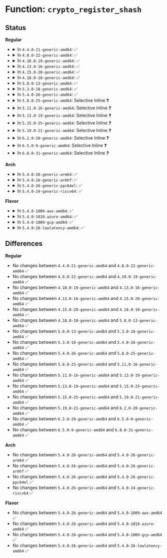 # Function: <code>crypto_register_shash</code>

## Status
<b>Regular</b>
<ul>
<li>
<details>
<summary>In <code>4.4.0-21-generic-amd64</code>: ✅</summary>

```c
int crypto_register_shash(struct shash_alg * alg)
```

```json
{
  "name": "crypto_register_shash",
  "collision_type": "Unique Global",
  "inline_type": "No",
  "funcs": [
    {
      "addr": 18446744071582662064,
      "name": "crypto_register_shash",
      "external": true,
      "loc": "crypto/shash.c:611",
      "file": "crypto/shash.c",
      "inline": "seen, unknown",
      "caller_inline": [],
      "caller_func": [
        "arch/x86/crypto/crc32c-intel_glue.c:crc32c_intel_mod_init",
        "crypto/shash.c:crypto_register_shashes",
        "crypto/md5.c:md5_mod_init",
        "crypto/sha1_generic.c:sha1_generic_mod_init",
        "crypto/crc32c_generic.c:crc32c_mod_init",
        "crypto/crct10dif_generic.c:crct10dif_mod_init",
        "drivers/staging/skein/skein_generic.c:skein_generic_init",
        "drivers/staging/skein/skein_generic.c:skein_generic_init",
        "drivers/staging/skein/skein_generic.c:skein_generic_init"
      ]
    }
  ],
  "symbols": [
    {
      "addr": 18446744071582662064,
      "name": "crypto_register_shash",
      "section": ".text",
      "bind": "STB_GLOBAL",
      "size": 34
    }
  ]
}
```
</details>
</li>
<li>
<details>
<summary>In <code>4.8.0-22-generic-amd64</code>: ✅</summary>

```c
int crypto_register_shash(struct shash_alg * alg)
```

```json
{
  "name": "crypto_register_shash",
  "collision_type": "Unique Global",
  "inline_type": "No",
  "funcs": [
    {
      "addr": 18446744071582907504,
      "name": "crypto_register_shash",
      "external": true,
      "loc": "crypto/shash.c:464",
      "file": "crypto/shash.c",
      "inline": "seen, unknown",
      "caller_inline": [],
      "caller_func": [
        "arch/x86/crypto/crc32c-intel_glue.c:crc32c_intel_mod_init",
        "crypto/shash.c:crypto_register_shashes",
        "crypto/md5.c:md5_mod_init",
        "crypto/sha1_generic.c:sha1_generic_mod_init",
        "crypto/crc32c_generic.c:crc32c_mod_init",
        "crypto/crct10dif_generic.c:crct10dif_mod_init",
        "drivers/staging/skein/skein_generic.c:skein_generic_init",
        "drivers/staging/skein/skein_generic.c:skein_generic_init",
        "drivers/staging/skein/skein_generic.c:skein_generic_init"
      ]
    }
  ],
  "symbols": [
    {
      "addr": 18446744071582907504,
      "name": "crypto_register_shash",
      "section": ".text",
      "bind": "STB_GLOBAL",
      "size": 34
    }
  ]
}
```
</details>
</li>
<li>
<details>
<summary>In <code>4.10.0-19-generic-amd64</code>: ✅</summary>

```c
int crypto_register_shash(struct shash_alg * alg)
```

```json
{
  "name": "crypto_register_shash",
  "collision_type": "Unique Global",
  "inline_type": "No",
  "funcs": [
    {
      "addr": 18446744071583007232,
      "name": "crypto_register_shash",
      "external": true,
      "loc": "crypto/shash.c:464",
      "file": "crypto/shash.c",
      "inline": "seen, unknown",
      "caller_inline": [],
      "caller_func": [
        "arch/x86/crypto/crc32c-intel_glue.c:crc32c_intel_mod_init",
        "crypto/shash.c:crypto_register_shashes",
        "crypto/md5.c:md5_mod_init",
        "crypto/sha1_generic.c:sha1_generic_mod_init",
        "crypto/crc32c_generic.c:crc32c_mod_init",
        "crypto/crct10dif_generic.c:crct10dif_mod_init",
        "drivers/staging/skein/skein_generic.c:skein_generic_init",
        "drivers/staging/skein/skein_generic.c:skein_generic_init",
        "drivers/staging/skein/skein_generic.c:skein_generic_init"
      ]
    }
  ],
  "symbols": [
    {
      "addr": 18446744071583007232,
      "name": "crypto_register_shash",
      "section": ".text",
      "bind": "STB_GLOBAL",
      "size": 34
    }
  ]
}
```
</details>
</li>
<li>
<details>
<summary>In <code>4.13.0-16-generic-amd64</code>: ✅</summary>

```c
int crypto_register_shash(struct shash_alg * alg)
```

```json
{
  "name": "crypto_register_shash",
  "collision_type": "Unique Global",
  "inline_type": "No",
  "funcs": [
    {
      "addr": 18446744071583057600,
      "name": "crypto_register_shash",
      "external": true,
      "loc": "crypto/shash.c:465",
      "file": "crypto/shash.c",
      "inline": "seen, unknown",
      "caller_inline": [],
      "caller_func": [
        "arch/x86/crypto/crc32c-intel_glue.c:crc32c_intel_mod_init",
        "crypto/shash.c:crypto_register_shashes",
        "crypto/md5.c:md5_mod_init",
        "crypto/sha1_generic.c:sha1_generic_mod_init",
        "crypto/crc32c_generic.c:crc32c_mod_init",
        "crypto/crct10dif_generic.c:crct10dif_mod_init",
        "drivers/staging/skein/skein_generic.c:skein_generic_init",
        "drivers/staging/skein/skein_generic.c:skein_generic_init",
        "drivers/staging/skein/skein_generic.c:skein_generic_init"
      ]
    }
  ],
  "symbols": [
    {
      "addr": 18446744071583057600,
      "name": "crypto_register_shash",
      "section": ".text",
      "bind": "STB_GLOBAL",
      "size": 34
    }
  ]
}
```
</details>
</li>
<li>
<details>
<summary>In <code>4.15.0-20-generic-amd64</code>: ✅</summary>

```c
int crypto_register_shash(struct shash_alg * alg)
```

```json
{
  "name": "crypto_register_shash",
  "collision_type": "Unique Global",
  "inline_type": "No",
  "funcs": [
    {
      "addr": 18446744071583223744,
      "name": "crypto_register_shash",
      "external": true,
      "loc": "crypto/shash.c:485",
      "file": "crypto/shash.c",
      "inline": "seen, unknown",
      "caller_inline": [],
      "caller_func": [
        "arch/x86/crypto/crc32c-intel_glue.c:crc32c_intel_mod_init",
        "crypto/shash.c:crypto_register_shashes",
        "crypto/md5.c:md5_mod_init",
        "crypto/sha1_generic.c:sha1_generic_mod_init",
        "crypto/crc32c_generic.c:crc32c_mod_init",
        "crypto/crct10dif_generic.c:crct10dif_mod_init",
        "crypto/ghash-generic.c:ghash_mod_init",
        "drivers/staging/skein/skein_generic.c:skein_generic_init",
        "drivers/staging/skein/skein_generic.c:skein_generic_init",
        "drivers/staging/skein/skein_generic.c:skein_generic_init"
      ]
    }
  ],
  "symbols": [
    {
      "addr": 18446744071583223744,
      "name": "crypto_register_shash",
      "section": ".text",
      "bind": "STB_GLOBAL",
      "size": 34
    }
  ]
}
```
</details>
</li>
<li>
<details>
<summary>In <code>4.18.0-10-generic-amd64</code>: ✅</summary>

```c
int crypto_register_shash(struct shash_alg * alg)
```

```json
{
  "name": "crypto_register_shash",
  "collision_type": "Unique Global",
  "inline_type": "No",
  "funcs": [
    {
      "addr": 18446744071583431728,
      "name": "crypto_register_shash",
      "external": true,
      "loc": "crypto/shash.c:485",
      "file": "crypto/shash.c",
      "inline": "seen, unknown",
      "caller_inline": [],
      "caller_func": [
        "arch/x86/crypto/crc32c-intel_glue.c:crc32c_intel_mod_init",
        "crypto/shash.c:crypto_register_shashes",
        "crypto/crypto_null.c:crypto_null_mod_init",
        "crypto/md5.c:md5_mod_init",
        "crypto/sha1_generic.c:sha1_generic_mod_init",
        "crypto/crc32c_generic.c:crc32c_mod_init",
        "crypto/crct10dif_generic.c:crct10dif_mod_init",
        "crypto/ghash-generic.c:ghash_mod_init",
        "drivers/staging/skein/skein_generic.c:skein_generic_init",
        "drivers/staging/skein/skein_generic.c:skein_generic_init",
        "drivers/staging/skein/skein_generic.c:skein_generic_init"
      ]
    }
  ],
  "symbols": [
    {
      "addr": 18446744071583431728,
      "name": "crypto_register_shash",
      "section": ".text",
      "bind": "STB_GLOBAL",
      "size": 34
    }
  ]
}
```
</details>
</li>
<li>
<details>
<summary>In <code>5.0.0-13-generic-amd64</code>: ✅</summary>

```c
int crypto_register_shash(struct shash_alg * alg)
```

```json
{
  "name": "crypto_register_shash",
  "collision_type": "Unique Global",
  "inline_type": "No",
  "funcs": [
    {
      "addr": 18446744071583553168,
      "name": "crypto_register_shash",
      "external": true,
      "loc": "crypto/shash.c:494",
      "file": "crypto/shash.c",
      "inline": "seen, unknown",
      "caller_inline": [],
      "caller_func": [
        "arch/x86/crypto/crc32c-intel_glue.c:crc32c_intel_mod_init",
        "crypto/shash.c:crypto_register_shashes",
        "crypto/crypto_null.c:crypto_null_mod_init",
        "crypto/md5.c:md5_mod_init",
        "crypto/sha1_generic.c:sha1_generic_mod_init",
        "crypto/crc32c_generic.c:crc32c_mod_init",
        "crypto/crct10dif_generic.c:crct10dif_mod_init",
        "crypto/ghash-generic.c:ghash_mod_init"
      ]
    }
  ],
  "symbols": [
    {
      "addr": 18446744071583553168,
      "name": "crypto_register_shash",
      "section": ".text",
      "bind": "STB_GLOBAL",
      "size": 34
    }
  ]
}
```
</details>
</li>
<li>
<details>
<summary>In <code>5.3.0-18-generic-amd64</code>: ✅</summary>

```c
int crypto_register_shash(struct shash_alg * alg)
```

```json
{
  "name": "crypto_register_shash",
  "collision_type": "Unique Global",
  "inline_type": "No",
  "funcs": [
    {
      "addr": 18446744071583742352,
      "name": "crypto_register_shash",
      "external": true,
      "loc": "crypto/shash.c:485",
      "file": "crypto/shash.c",
      "inline": "seen, unknown",
      "caller_inline": [],
      "caller_func": [
        "arch/x86/crypto/crc32c-intel_glue.c:crc32c_intel_mod_init",
        "crypto/shash.c:crypto_register_shashes",
        "crypto/crypto_null.c:crypto_null_mod_init",
        "crypto/md5.c:md5_mod_init",
        "crypto/sha1_generic.c:sha1_generic_mod_init",
        "crypto/crc32c_generic.c:crc32c_mod_init",
        "crypto/crct10dif_generic.c:crct10dif_mod_init",
        "crypto/ghash-generic.c:ghash_mod_init"
      ]
    }
  ],
  "symbols": [
    {
      "addr": 18446744071583742352,
      "name": "crypto_register_shash",
      "section": ".text",
      "bind": "STB_GLOBAL",
      "size": 34
    }
  ]
}
```
</details>
</li>
<li>
<details>
<summary>In <code>5.4.0-26-generic-amd64</code>: ✅</summary>

```c
int crypto_register_shash(struct shash_alg * alg)
```

```json
{
  "name": "crypto_register_shash",
  "collision_type": "Unique Global",
  "inline_type": "No",
  "funcs": [
    {
      "addr": 18446744071583852144,
      "name": "crypto_register_shash",
      "external": true,
      "loc": "crypto/shash.c:485",
      "file": "crypto/shash.c",
      "inline": "seen, unknown",
      "caller_inline": [],
      "caller_func": [
        "arch/x86/crypto/crc32c-intel_glue.c:crc32c_intel_mod_init",
        "crypto/shash.c:crypto_register_shashes",
        "crypto/crypto_null.c:crypto_null_mod_init",
        "crypto/md5.c:md5_mod_init",
        "crypto/sha1_generic.c:sha1_generic_mod_init",
        "crypto/crc32c_generic.c:crc32c_mod_init",
        "crypto/crct10dif_generic.c:crct10dif_mod_init",
        "crypto/ghash-generic.c:ghash_mod_init"
      ]
    }
  ],
  "symbols": [
    {
      "addr": 18446744071583852144,
      "name": "crypto_register_shash",
      "section": ".text",
      "bind": "STB_GLOBAL",
      "size": 34
    }
  ]
}
```
</details>
</li>
<li>
<details>
<summary>In <code>5.8.0-25-generic-amd64</code>: Selective Inline ❓</summary>

```c
int crypto_register_shash(struct shash_alg * alg)
```

```json
{
  "name": "crypto_register_shash",
  "collision_type": "Unique Global",
  "inline_type": "Selective",
  "funcs": [
    {
      "addr": 18446744071584241115,
      "name": "crypto_register_shash",
      "external": true,
      "loc": "crypto/shash.c:543",
      "file": "crypto/shash.c",
      "inline": "not declared, inlined",
      "caller_inline": [
        "crypto/shash.c:crypto_register_shashes"
      ],
      "caller_func": [
        "arch/x86/crypto/crc32c-intel_glue.c:crc32c_intel_mod_init",
        "crypto/crypto_null.c:crypto_null_mod_init",
        "crypto/md5.c:md5_mod_init",
        "crypto/sha1_generic.c:sha1_generic_mod_init",
        "crypto/crc32c_generic.c:crc32c_mod_init",
        "crypto/crct10dif_generic.c:crct10dif_mod_init",
        "crypto/ghash-generic.c:ghash_mod_init"
      ]
    }
  ],
  "symbols": [
    {
      "addr": 18446744071584240640,
      "name": "crypto_register_shash",
      "section": ".text",
      "bind": "STB_GLOBAL",
      "size": 37
    }
  ]
}
```
</details>
</li>
<li>
<details>
<summary>In <code>5.11.0-16-generic-amd64</code>: Selective Inline ❓</summary>

```c
int crypto_register_shash(struct shash_alg * alg)
```

```json
{
  "name": "crypto_register_shash",
  "collision_type": "Unique Global",
  "inline_type": "Selective",
  "funcs": [
    {
      "addr": 18446744071584359691,
      "name": "crypto_register_shash",
      "external": true,
      "loc": "crypto/shash.c:543",
      "file": "crypto/shash.c",
      "inline": "not declared, inlined",
      "caller_inline": [
        "crypto/shash.c:crypto_register_shashes"
      ],
      "caller_func": [
        "arch/x86/crypto/crc32c-intel_glue.c:crc32c_intel_mod_init",
        "crypto/crypto_null.c:crypto_null_mod_init",
        "crypto/md5.c:md5_mod_init",
        "crypto/sha1_generic.c:sha1_generic_mod_init",
        "crypto/crc32c_generic.c:crc32c_mod_init",
        "crypto/crct10dif_generic.c:crct10dif_mod_init",
        "crypto/ghash-generic.c:ghash_mod_init"
      ]
    }
  ],
  "symbols": [
    {
      "addr": 18446744071584359216,
      "name": "crypto_register_shash",
      "section": ".text",
      "bind": "STB_GLOBAL",
      "size": 37
    }
  ]
}
```
</details>
</li>
<li>
<details>
<summary>In <code>5.13.0-19-generic-amd64</code>: Selective Inline ❓</summary>

```c
int crypto_register_shash(struct shash_alg * alg)
```

```json
{
  "name": "crypto_register_shash",
  "collision_type": "Unique Global",
  "inline_type": "Selective",
  "funcs": [
    {
      "addr": 18446744071584394155,
      "name": "crypto_register_shash",
      "external": true,
      "loc": "crypto/shash.c:555",
      "file": "crypto/shash.c",
      "inline": "not declared, inlined",
      "caller_inline": [
        "crypto/shash.c:crypto_register_shashes"
      ],
      "caller_func": [
        "arch/x86/crypto/crc32c-intel_glue.c:crc32c_intel_mod_init",
        "crypto/crypto_null.c:crypto_null_mod_init",
        "crypto/md5.c:md5_mod_init",
        "crypto/sha1_generic.c:sha1_generic_mod_init",
        "crypto/crc32c_generic.c:crc32c_mod_init",
        "crypto/crct10dif_generic.c:crct10dif_mod_init",
        "crypto/ghash-generic.c:ghash_mod_init"
      ]
    }
  ],
  "symbols": [
    {
      "addr": 18446744071584393680,
      "name": "crypto_register_shash",
      "section": ".text",
      "bind": "STB_GLOBAL",
      "size": 37
    }
  ]
}
```
</details>
</li>
<li>
<details>
<summary>In <code>5.15.0-25-generic-amd64</code>: Selective Inline ❓</summary>

```c
int crypto_register_shash(struct shash_alg * alg)
```

```json
{
  "name": "crypto_register_shash",
  "collision_type": "Unique Global",
  "inline_type": "Selective",
  "funcs": [
    {
      "addr": 18446744071584789387,
      "name": "crypto_register_shash",
      "external": true,
      "loc": "crypto/shash.c:555",
      "file": "crypto/shash.c",
      "inline": "not declared, inlined",
      "caller_inline": [
        "crypto/shash.c:crypto_register_shashes"
      ],
      "caller_func": [
        "arch/x86/crypto/crc32c-intel_glue.c:crc32c_intel_mod_init",
        "crypto/crypto_null.c:crypto_null_mod_init",
        "crypto/md5.c:md5_mod_init",
        "crypto/sha1_generic.c:sha1_generic_mod_init",
        "crypto/crc32c_generic.c:crc32c_mod_init",
        "crypto/crct10dif_generic.c:crct10dif_mod_init",
        "crypto/ghash-generic.c:ghash_mod_init"
      ]
    }
  ],
  "symbols": [
    {
      "addr": 18446744071584788912,
      "name": "crypto_register_shash",
      "section": ".text",
      "bind": "STB_GLOBAL",
      "size": 37
    }
  ]
}
```
</details>
</li>
<li>
<details>
<summary>In <code>5.19.0-21-generic-amd64</code>: Selective Inline ❓</summary>

```c
int crypto_register_shash(struct shash_alg * alg)
```

```json
{
  "name": "crypto_register_shash",
  "collision_type": "Unique Global",
  "inline_type": "Selective",
  "funcs": [
    {
      "addr": 18446744071585475462,
      "name": "crypto_register_shash",
      "external": true,
      "loc": "crypto/shash.c:555",
      "file": "crypto/shash.c",
      "inline": "not declared, inlined",
      "caller_inline": [
        "crypto/shash.c:crypto_register_shashes"
      ],
      "caller_func": [
        "arch/x86/crypto/crc32c-intel_glue.c:crc32c_intel_mod_init",
        "crypto/crypto_null.c:crypto_null_mod_init",
        "crypto/md5.c:md5_mod_init",
        "crypto/sha1_generic.c:sha1_generic_mod_init",
        "crypto/crc32c_generic.c:crc32c_mod_init",
        "crypto/crct10dif_generic.c:crct10dif_mod_init",
        "crypto/crc64_rocksoft_generic.c:crc64_rocksoft_init",
        "crypto/ghash-generic.c:ghash_mod_init"
      ]
    }
  ],
  "symbols": [
    {
      "addr": 18446744071585474848,
      "name": "crypto_register_shash",
      "section": ".text",
      "bind": "STB_GLOBAL",
      "size": 43
    }
  ]
}
```
</details>
</li>
<li>
<details>
<summary>In <code>6.2.0-20-generic-amd64</code>: Selective Inline ❓</summary>

```c
int crypto_register_shash(struct shash_alg * alg)
```

```json
{
  "name": "crypto_register_shash",
  "collision_type": "Unique Global",
  "inline_type": "Selective",
  "funcs": [
    {
      "addr": 18446744071586236374,
      "name": "crypto_register_shash",
      "external": true,
      "loc": "crypto/shash.c:554",
      "file": "crypto/shash.c",
      "inline": "not declared, inlined",
      "caller_inline": [
        "crypto/shash.c:crypto_register_shashes"
      ],
      "caller_func": [
        "arch/x86/crypto/crc32c-intel_glue.c:crc32c_intel_mod_init",
        "crypto/crypto_null.c:crypto_null_mod_init",
        "crypto/md5.c:md5_mod_init",
        "crypto/sha1_generic.c:sha1_generic_mod_init",
        "crypto/crc32c_generic.c:crc32c_mod_init",
        "crypto/crct10dif_generic.c:crct10dif_mod_init",
        "crypto/crc64_rocksoft_generic.c:crc64_rocksoft_init",
        "crypto/ghash-generic.c:ghash_mod_init"
      ]
    }
  ],
  "symbols": [
    {
      "addr": 18446744071586234592,
      "name": "crypto_register_shash",
      "section": ".text",
      "bind": "STB_GLOBAL",
      "size": 43
    }
  ]
}
```
</details>
</li>
<li>
<details>
<summary>In <code>6.5.0-9-generic-amd64</code>: Selective Inline ❓</summary>

```c
int crypto_register_shash(struct shash_alg * alg)
```

```json
{
  "name": "crypto_register_shash",
  "collision_type": "Unique Global",
  "inline_type": "Selective",
  "funcs": [
    {
      "addr": 18446744071586475638,
      "name": "crypto_register_shash",
      "external": true,
      "loc": "crypto/shash.c:673",
      "file": "crypto/shash.c",
      "inline": "not declared, inlined",
      "caller_inline": [
        "crypto/shash.c:crypto_register_shashes"
      ],
      "caller_func": [
        "arch/x86/crypto/crc32c-intel_glue.c:crc32c_intel_mod_init",
        "crypto/crypto_null.c:crypto_null_mod_init",
        "crypto/md5.c:md5_mod_init",
        "crypto/sha1_generic.c:sha1_generic_mod_init",
        "crypto/crc32c_generic.c:crc32c_mod_init",
        "crypto/crct10dif_generic.c:crct10dif_mod_init",
        "crypto/crc64_rocksoft_generic.c:crc64_rocksoft_init",
        "crypto/ghash-generic.c:ghash_mod_init"
      ]
    }
  ],
  "symbols": [
    {
      "addr": 18446744071586475424,
      "name": "crypto_register_shash",
      "section": ".text",
      "bind": "STB_GLOBAL",
      "size": 46
    }
  ]
}
```
</details>
</li>
<li>
<details>
<summary>In <code>6.8.0-31-generic-amd64</code>: Selective Inline ❓</summary>

```c
int crypto_register_shash(struct shash_alg * alg)
```

```json
{
  "name": "crypto_register_shash",
  "collision_type": "Unique Global",
  "inline_type": "Selective",
  "funcs": [
    {
      "addr": 18446744071586745574,
      "name": "crypto_register_shash",
      "external": true,
      "loc": "crypto/shash.c:412",
      "file": "crypto/shash.c",
      "inline": "not declared, inlined",
      "caller_inline": [
        "crypto/shash.c:crypto_register_shashes"
      ],
      "caller_func": [
        "arch/x86/crypto/crc32c-intel_glue.c:crc32c_intel_mod_init",
        "crypto/crypto_null.c:crypto_null_mod_init",
        "crypto/md5.c:md5_mod_init",
        "crypto/sha1_generic.c:sha1_generic_mod_init",
        "crypto/crc32c_generic.c:crc32c_mod_init",
        "crypto/crct10dif_generic.c:crct10dif_mod_init",
        "crypto/crc64_rocksoft_generic.c:crc64_rocksoft_init",
        "crypto/ghash-generic.c:ghash_mod_init"
      ]
    }
  ],
  "symbols": [
    {
      "addr": 18446744071586745360,
      "name": "crypto_register_shash",
      "section": ".text",
      "bind": "STB_GLOBAL",
      "size": 46
    }
  ]
}
```
</details>
</li>
</ul>
<b>Arch</b>
<ul>
<li>
<details>
<summary>In <code>5.4.0-26-generic-arm64</code>: ✅</summary>

```c
int crypto_register_shash(struct shash_alg * alg)
```

```json
{
  "name": "crypto_register_shash",
  "collision_type": "Unique Global",
  "inline_type": "No",
  "funcs": [
    {
      "addr": 18446603336495667656,
      "name": "crypto_register_shash",
      "external": true,
      "loc": "crypto/shash.c:485",
      "file": "crypto/shash.c",
      "inline": "seen, unknown",
      "caller_inline": [],
      "caller_func": [
        "crypto/shash.c:crypto_register_shashes",
        "crypto/crypto_null.c:crypto_null_mod_init",
        "crypto/md5.c:md5_mod_init",
        "crypto/sha1_generic.c:sha1_generic_mod_init",
        "crypto/crc32c_generic.c:crc32c_mod_init",
        "crypto/crct10dif_generic.c:crct10dif_mod_init",
        "crypto/ghash-generic.c:ghash_mod_init"
      ]
    }
  ],
  "symbols": [
    {
      "addr": 18446603336495667656,
      "name": "crypto_register_shash",
      "section": ".text",
      "bind": "STB_GLOBAL",
      "size": 56
    }
  ]
}
```
</details>
</li>
<li>
<details>
<summary>In <code>5.4.0-26-generic-armhf</code>: ✅</summary>

```c
int crypto_register_shash(struct shash_alg * alg)
```

```json
{
  "name": "crypto_register_shash",
  "collision_type": "Unique Global",
  "inline_type": "No",
  "funcs": [
    {
      "addr": 3229020260,
      "name": "crypto_register_shash",
      "external": true,
      "loc": "crypto/shash.c:485",
      "file": "crypto/shash.c",
      "inline": "seen, unknown",
      "caller_inline": [],
      "caller_func": [
        "crypto/shash.c:crypto_register_shashes",
        "crypto/crypto_null.c:crypto_null_mod_init",
        "crypto/md5.c:md5_mod_init",
        "crypto/sha1_generic.c:sha1_generic_mod_init",
        "crypto/crc32c_generic.c:crc32c_mod_init",
        "crypto/crct10dif_generic.c:crct10dif_mod_init",
        "crypto/ghash-generic.c:ghash_mod_init"
      ]
    }
  ],
  "symbols": [
    {
      "addr": 3229020260,
      "name": "crypto_register_shash",
      "section": ".text",
      "bind": "STB_GLOBAL",
      "size": 48
    }
  ]
}
```
</details>
</li>
<li>
<details>
<summary>In <code>5.4.0-26-generic-ppc64el</code>: ✅</summary>

```c
int crypto_register_shash(struct shash_alg * alg)
```

```json
{
  "name": "crypto_register_shash",
  "collision_type": "Unique Global",
  "inline_type": "No",
  "funcs": [
    {
      "addr": 13835058055289806480,
      "name": "crypto_register_shash",
      "external": true,
      "loc": "crypto/shash.c:485",
      "file": "crypto/shash.c",
      "inline": "seen, unknown",
      "caller_inline": [],
      "caller_func": [
        "crypto/shash.c:crypto_register_shashes",
        "crypto/crypto_null.c:crypto_null_mod_init",
        "crypto/md5.c:md5_mod_init",
        "crypto/sha1_generic.c:sha1_generic_mod_init",
        "crypto/crc32c_generic.c:crc32c_mod_init",
        "crypto/crct10dif_generic.c:crct10dif_mod_init",
        "crypto/ghash-generic.c:ghash_mod_init"
      ]
    }
  ],
  "symbols": [
    {
      "addr": 13835058055289806480,
      "name": "crypto_register_shash",
      "section": ".text",
      "bind": "STB_GLOBAL",
      "size": 80
    }
  ]
}
```
</details>
</li>
<li>
<details>
<summary>In <code>5.4.0-24-generic-riscv64</code>: ✅</summary>

```c
int crypto_register_shash(struct shash_alg * alg)
```

```json
{
  "name": "crypto_register_shash",
  "collision_type": "Unique Global",
  "inline_type": "No",
  "funcs": [
    {
      "addr": 18446743936274818530,
      "name": "crypto_register_shash",
      "external": true,
      "loc": "crypto/shash.c:485",
      "file": "crypto/shash.c",
      "inline": "seen, unknown",
      "caller_inline": [],
      "caller_func": [
        "crypto/shash.c:crypto_register_shashes",
        "crypto/crypto_null.c:crypto_null_mod_init",
        "crypto/md5.c:md5_mod_init",
        "crypto/sha1_generic.c:sha1_generic_mod_init",
        "crypto/crc32c_generic.c:crc32c_mod_init",
        "crypto/crct10dif_generic.c:crct10dif_mod_init",
        "crypto/ghash-generic.c:ghash_mod_init"
      ]
    }
  ],
  "symbols": [
    {
      "addr": 18446743936274818530,
      "name": "crypto_register_shash",
      "section": ".text",
      "bind": "STB_GLOBAL",
      "size": 56
    }
  ]
}
```
</details>
</li>
</ul>
<b>Flavor</b>
<ul>
<li>
<details>
<summary>In <code>5.4.0-1009-aws-amd64</code>: ✅</summary>

```c
int crypto_register_shash(struct shash_alg * alg)
```

```json
{
  "name": "crypto_register_shash",
  "collision_type": "Unique Global",
  "inline_type": "No",
  "funcs": [
    {
      "addr": 18446744071583820880,
      "name": "crypto_register_shash",
      "external": true,
      "loc": "crypto/shash.c:485",
      "file": "crypto/shash.c",
      "inline": "seen, unknown",
      "caller_inline": [],
      "caller_func": [
        "arch/x86/crypto/crc32c-intel_glue.c:crc32c_intel_mod_init",
        "crypto/shash.c:crypto_register_shashes",
        "crypto/crypto_null.c:crypto_null_mod_init",
        "crypto/md5.c:md5_mod_init",
        "crypto/sha1_generic.c:sha1_generic_mod_init",
        "crypto/crc32c_generic.c:crc32c_mod_init",
        "crypto/crct10dif_generic.c:crct10dif_mod_init",
        "crypto/ghash-generic.c:ghash_mod_init"
      ]
    }
  ],
  "symbols": [
    {
      "addr": 18446744071583820880,
      "name": "crypto_register_shash",
      "section": ".text",
      "bind": "STB_GLOBAL",
      "size": 34
    }
  ]
}
```
</details>
</li>
<li>
<details>
<summary>In <code>5.4.0-1010-azure-amd64</code>: ✅</summary>

```c
int crypto_register_shash(struct shash_alg * alg)
```

```json
{
  "name": "crypto_register_shash",
  "collision_type": "Unique Global",
  "inline_type": "No",
  "funcs": [
    {
      "addr": 18446744071583757936,
      "name": "crypto_register_shash",
      "external": true,
      "loc": "crypto/shash.c:485",
      "file": "crypto/shash.c",
      "inline": "seen, unknown",
      "caller_inline": [],
      "caller_func": [
        "arch/x86/crypto/crc32c-intel_glue.c:crc32c_intel_mod_init",
        "crypto/shash.c:crypto_register_shashes",
        "crypto/crypto_null.c:crypto_null_mod_init",
        "crypto/md5.c:md5_mod_init",
        "crypto/sha1_generic.c:sha1_generic_mod_init",
        "crypto/crc32c_generic.c:crc32c_mod_init",
        "crypto/crct10dif_generic.c:crct10dif_mod_init",
        "crypto/ghash-generic.c:ghash_mod_init"
      ]
    }
  ],
  "symbols": [
    {
      "addr": 18446744071583757936,
      "name": "crypto_register_shash",
      "section": ".text",
      "bind": "STB_GLOBAL",
      "size": 34
    }
  ]
}
```
</details>
</li>
<li>
<details>
<summary>In <code>5.4.0-1009-gcp-amd64</code>: ✅</summary>

```c
int crypto_register_shash(struct shash_alg * alg)
```

```json
{
  "name": "crypto_register_shash",
  "collision_type": "Unique Global",
  "inline_type": "No",
  "funcs": [
    {
      "addr": 18446744071583804640,
      "name": "crypto_register_shash",
      "external": true,
      "loc": "crypto/shash.c:485",
      "file": "crypto/shash.c",
      "inline": "seen, unknown",
      "caller_inline": [],
      "caller_func": [
        "arch/x86/crypto/crc32c-intel_glue.c:crc32c_intel_mod_init",
        "crypto/shash.c:crypto_register_shashes",
        "crypto/crypto_null.c:crypto_null_mod_init",
        "crypto/md5.c:md5_mod_init",
        "crypto/sha1_generic.c:sha1_generic_mod_init",
        "crypto/crc32c_generic.c:crc32c_mod_init",
        "crypto/crct10dif_generic.c:crct10dif_mod_init",
        "crypto/ghash-generic.c:ghash_mod_init"
      ]
    }
  ],
  "symbols": [
    {
      "addr": 18446744071583804640,
      "name": "crypto_register_shash",
      "section": ".text",
      "bind": "STB_GLOBAL",
      "size": 34
    }
  ]
}
```
</details>
</li>
<li>
<details>
<summary>In <code>5.4.0-26-lowlatency-amd64</code>: ✅</summary>

```c
int crypto_register_shash(struct shash_alg * alg)
```

```json
{
  "name": "crypto_register_shash",
  "collision_type": "Unique Global",
  "inline_type": "No",
  "funcs": [
    {
      "addr": 18446744071583905680,
      "name": "crypto_register_shash",
      "external": true,
      "loc": "crypto/shash.c:485",
      "file": "crypto/shash.c",
      "inline": "seen, unknown",
      "caller_inline": [],
      "caller_func": [
        "arch/x86/crypto/crc32c-intel_glue.c:crc32c_intel_mod_init",
        "crypto/shash.c:crypto_register_shashes",
        "crypto/crypto_null.c:crypto_null_mod_init",
        "crypto/md5.c:md5_mod_init",
        "crypto/sha1_generic.c:sha1_generic_mod_init",
        "crypto/crc32c_generic.c:crc32c_mod_init",
        "crypto/crct10dif_generic.c:crct10dif_mod_init",
        "crypto/ghash-generic.c:ghash_mod_init"
      ]
    }
  ],
  "symbols": [
    {
      "addr": 18446744071583905680,
      "name": "crypto_register_shash",
      "section": ".text",
      "bind": "STB_GLOBAL",
      "size": 34
    }
  ]
}
```
</details>
</li>
</ul>

## Differences
<b>Regular</b>
<ul>
<li>
No changes between <code>4.4.0-21-generic-amd64</code> and <code>4.8.0-22-generic-amd64</code> ✅
</li>
<li>
No changes between <code>4.8.0-22-generic-amd64</code> and <code>4.10.0-19-generic-amd64</code> ✅
</li>
<li>
No changes between <code>4.10.0-19-generic-amd64</code> and <code>4.13.0-16-generic-amd64</code> ✅
</li>
<li>
No changes between <code>4.13.0-16-generic-amd64</code> and <code>4.15.0-20-generic-amd64</code> ✅
</li>
<li>
No changes between <code>4.15.0-20-generic-amd64</code> and <code>4.18.0-10-generic-amd64</code> ✅
</li>
<li>
No changes between <code>4.18.0-10-generic-amd64</code> and <code>5.0.0-13-generic-amd64</code> ✅
</li>
<li>
No changes between <code>5.0.0-13-generic-amd64</code> and <code>5.3.0-18-generic-amd64</code> ✅
</li>
<li>
No changes between <code>5.3.0-18-generic-amd64</code> and <code>5.4.0-26-generic-amd64</code> ✅
</li>
<li>
No changes between <code>5.4.0-26-generic-amd64</code> and <code>5.8.0-25-generic-amd64</code> ✅
</li>
<li>
No changes between <code>5.8.0-25-generic-amd64</code> and <code>5.11.0-16-generic-amd64</code> ✅
</li>
<li>
No changes between <code>5.11.0-16-generic-amd64</code> and <code>5.13.0-19-generic-amd64</code> ✅
</li>
<li>
No changes between <code>5.13.0-19-generic-amd64</code> and <code>5.15.0-25-generic-amd64</code> ✅
</li>
<li>
No changes between <code>5.15.0-25-generic-amd64</code> and <code>5.19.0-21-generic-amd64</code> ✅
</li>
<li>
No changes between <code>5.19.0-21-generic-amd64</code> and <code>6.2.0-20-generic-amd64</code> ✅
</li>
<li>
No changes between <code>6.2.0-20-generic-amd64</code> and <code>6.5.0-9-generic-amd64</code> ✅
</li>
<li>
No changes between <code>6.5.0-9-generic-amd64</code> and <code>6.8.0-31-generic-amd64</code> ✅
</li>
</ul>
<b>Arch</b>
<ul>
<li>
No changes between <code>5.4.0-26-generic-amd64</code> and <code>5.4.0-26-generic-arm64</code> ✅
</li>
<li>
No changes between <code>5.4.0-26-generic-amd64</code> and <code>5.4.0-26-generic-armhf</code> ✅
</li>
<li>
No changes between <code>5.4.0-26-generic-amd64</code> and <code>5.4.0-26-generic-ppc64el</code> ✅
</li>
<li>
No changes between <code>5.4.0-26-generic-amd64</code> and <code>5.4.0-24-generic-riscv64</code> ✅
</li>
</ul>
<b>Flavor</b>
<ul>
<li>
No changes between <code>5.4.0-26-generic-amd64</code> and <code>5.4.0-1009-aws-amd64</code> ✅
</li>
<li>
No changes between <code>5.4.0-26-generic-amd64</code> and <code>5.4.0-1010-azure-amd64</code> ✅
</li>
<li>
No changes between <code>5.4.0-26-generic-amd64</code> and <code>5.4.0-1009-gcp-amd64</code> ✅
</li>
<li>
No changes between <code>5.4.0-26-generic-amd64</code> and <code>5.4.0-26-lowlatency-amd64</code> ✅
</li>
</ul>
